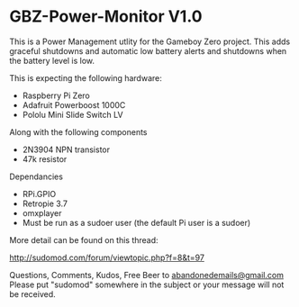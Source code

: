 # GBZ-Power-Monitor V1.0

This is a Power Management utlity for the Gameboy Zero project.  This adds graceful shutdowns and automatic low battery alerts and shutdowns when the battery level is low.  

This is expecting the following hardware:

- Raspberry Pi Zero
- Adafruit Powerboost 1000C
- Pololu Mini Slide Switch LV

Along with the following components

- 2N3904 NPN transistor
- 47k resistor

Dependancies

- RPi.GPIO
- Retropie 3.7
- omxplayer
- Must be run as a sudoer user (the default Pi user is a sudoer)

More detail can be found on this thread:

http://sudomod.com/forum/viewtopic.php?f=8&t=97

Questions, Comments, Kudos, Free Beer to abandonedemails@gmail.com
Please put "sudomod" somewhere in the subject or your message will not be received.
